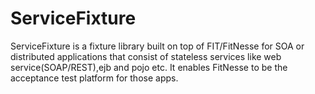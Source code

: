 # ServiceFixture

ServiceFixture is a fixture library built on top of FIT/FitNesse for SOA or distributed applications that consist of stateless services like web service(SOAP/REST),ejb and pojo etc. It enables FitNesse to be the acceptance test platform for those apps.
